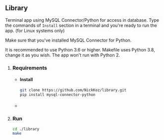## Library

Terminal app using MySQL Connector/Python for access in database. Type the commands of `Install` section
in a terminal and you're ready to run the app. (for Linux systems only)  
  
Make sure that you've installed MySQL Connector for Python.
  
It is recommended to use Python 3.6 or higher. Makefile uses Python 3.8, change it as you wish.
The app won't run with Python 2.

1. ### Requirements
    - #### Install
        ```bash
        git clone https://github.com/NickKoz/library.git
        pip install mysql-connector-python
        ```
    - #### 

2. ### Run
    ```bash
    cd ./library
    make
    ```
